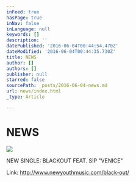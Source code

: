 ```yaml
---
inFeed: true
hasPage: true
inNav: false
inLanguage: null
keywords: []
description: ''
datePublished: '2016-06-04T00:44:54.470Z'
dateModified: '2016-06-04T00:44:35.730Z'
title: NEWS
author: []
authors: []
publisher: null
starred: false
sourcePath: _posts/2016-06-04-news.md
url: news/index.html
_type: Article

---
```

# NEWS
![](https://the-grid-user-content.s3-us-west-2.amazonaws.com/993e2a56-4c1f-44bc-892b-1cad0dd1e6e6.png)

NEW SINGLE: BLACKOUT FEAT. SIP "VENICE"

Link: http://www.newyouthmusic.com/black-out/
